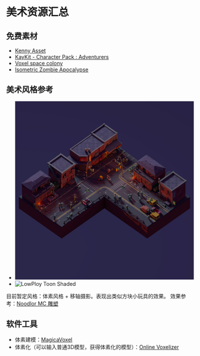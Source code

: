 # 美术资源汇总

## 免费素材

- [Kenny Asset](https://www.kenney.nl/assets/category:3D?sort=update)
- [KayKit - Character Pack : Adventurers](https://kaylousberg.itch.io/kaykit-adventurers)
- [Voxel space colony](https://maxparata.itch.io/voxelspacecolony)
- [Isometric Zombie Apocalypse](https://maxparata.itch.io/isometriczombieapocalypse-monogon)

## 美术风格参考

- ![Voxel Style](./../assets/ArtReferences/Ref1.jpg)
- ![LowPloy Toon Shaded](./../assets/ArtReferences/Ref2.gif)

目前暂定风格：体素风格 + 移轴摄影。表现出类似方块小玩具的效果。
效果参考：[Noodlor MC 雕塑](https://www.pinterest.com/mcnoodlor/2017-statue-collection/)

## 软件工具

- 体素建模：[MagicaVoxel](https://ephtracy.github.io/)
- 体素化（可以输入普通3D模型，获得体素化的模型）：[Online Voxelizer](https://drububu.com/miscellaneous/voxelizer/?out=obj)